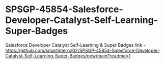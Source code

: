 # SPSGP-45854-Salesforce-Developer-Catalyst-Self-Learning-Super-Badges
Salesforce Developer Catalyst Self-Learning &amp; Super Badges
link - https://github.com/smartinternz02/SPSGP-45854-Salesforce-Developer-Catalyst-Self-Learning-Super-Badges/new/main?readme=1

